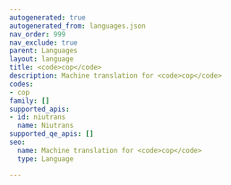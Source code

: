 ```yaml
---
autogenerated: true
autogenerated_from: languages.json
nav_order: 999
nav_exclude: true
parent: Languages
layout: language
title: <code>cop</code>
description: Machine translation for <code>cop</code>
codes:
- cop
family: []
supported_apis:
- id: niutrans
  name: Niutrans
supported_qe_apis: []
seo:
  name: Machine translation for <code>cop</code>
  type: Language

---
```


